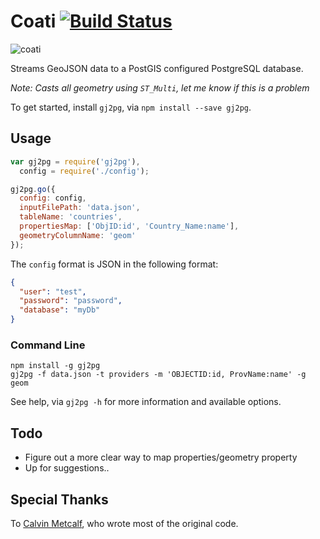 # Coati [![Build Status][2]][3]

![coati][4]

Streams GeoJSON data to a PostGIS configured PostgreSQL database.

*Note: Casts all geometry using `ST_Multi`, let me know if this is a problem*

To get started, install `gj2pg`, via `npm install --save gj2pg`.


## Usage

```js
var gj2pg = require('gj2pg'),
  config = require('./config');

gj2pg.go({
  config: config,
  inputFilePath: 'data.json',
  tableName: 'countries',
  propertiesMap: ['ObjID:id', 'Country_Name:name'],
  geometryColumnName: 'geom'
});
```

The `config` format is JSON in the following format:

```json
{
  "user": "test",
  "password": "password",
  "database": "myDb"
}
```

### Command Line

```
npm install -g gj2pg
gj2pg -f data.json -t providers -m 'OBJECTID:id, ProvName:name' -g geom
```

See help, via `gj2pg -h` for more information and available options.


## Todo

* Figure out a more clear way to map properties/geometry property
* Up for suggestions..


## Special Thanks

To [Calvin Metcalf][1], who wrote most of the original code.

[1]: https://github.com/calvinmetcalf
[2]: https://travis-ci.org/AppGeo/coati.png?branch=master
[3]: https://travis-ci.org/AppGeo/coati
[4]: http://upload.wikimedia.org/wikipedia/commons/e/e0/Coati_%28PSF%29.jpg
